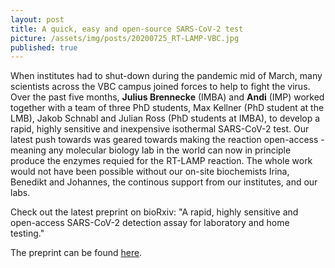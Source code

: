 ```yaml
---
layout: post
title: A quick, easy and open-source SARS-CoV-2 test
picture: /assets/img/posts/20200725_RT-LAMP-VBC.jpg
published: true
---
```

When institutes had to shut-down during the pandemic mid of March, many scientists across the VBC campus joined forces to help to fight the virus. 
Over the past five months, **Julius Brennecke** (IMBA) and **Andi** (IMP) worked together with a team of three PhD students, Max Kellner (PhD student at the LMB), Jakob Schnabl and Julian Ross (PhD students at IMBA), to develop a rapid, highly sensitive and inexpensive isothermal SARS-CoV-2 test. 
Our latest push towards was geared towards making the reaction open-access - meaning any molecular biology lab in the world can now in principle produce the enzymes requied for the RT-LAMP reaction.
The whole work would not have been possible without our on-site biochemists Irina, Benedikt and Johannes, the continous support from our institutes, and our labs. 

Check out the latest preprint on bioRxiv: "A rapid, highly sensitive and open-access SARS-CoV-2 detection assay for laboratory and home testing."

The preprint can be found [here](https://www.biorxiv.org/content/10.1101/2020.06.23.166397v2).
